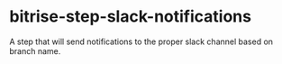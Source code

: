 # bitrise-step-slack-notifications
A step that will send notifications to the proper slack channel based on branch name.
